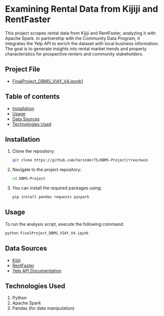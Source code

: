 # Examining Rental Data from Kijiji and RentFaster

This project scrapes rental data from Kijiji and RentFaster, analyzing it with Apache Spark. In partnership with the Community Data Program, it integrates the Yelp API to enrich the dataset with local business information. The goal is to generate insights into rental market trends and property characteristics for prospective renters and community stakeholders.

## Project File
- [FinalProject_DBMS_VIAY_V4.ipynb](FinalProject_DBMS_VIAY_V4.ipynb)]

## Table of contents
- [Installation](#installation)
- [Usage](#usage)
- [Data Sources](#data-sources)
- [Technologies Used](#technologies-used)
## Installation
1. Clone the repository:
   ```bash
   git clone https://github.com/Varinder75/DBMS-Project/tree/main
2. Navigate to the project repository:
   ```bash
   cd DBMS-Project
3. You can install the required packages using:
   ```bash
   pip install pandas requests pyspark
## Usage
To run the analysis script, execute the following command:
```bash
python FinalProject_DBMS_VIAY_V4.ipynb
```
## Data Sources
- [Kijiji](https://www.kijiji.ca)
- [RentFaster](https://www.rentfaster.ca)
- [Yelp API Documentation](https://www.yelp.com/developers/documentation/v3)

## Technologies Used
1. Python
2. Apache Spark
3. Pandas (for data manipulation)


